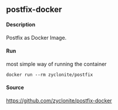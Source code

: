 ## postfix-docker

#### Description

Postfix as Docker Image.

#### Run

most simple way of running the container

    docker run --rm zyclonite/postfix

#### Source

https://github.com/zyclonite/postfix-docker
